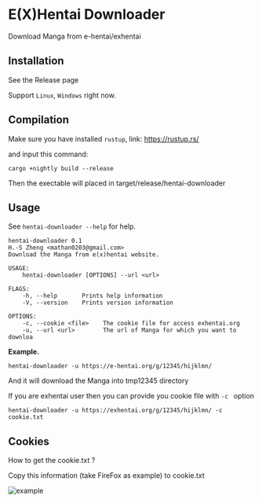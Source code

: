 # E(X)Hentai Downloader

Download Manga from e-hentai/exhentai

## Installation

See the Release page

Support `Linux`, `Windows` right now.

## Compilation

Make sure you have installed `rustup`, link: https://rustup.rs/

and input this command:

```
cargo +nightly build --release
```

Then the exectable will placed in target/release/hentai-downloader

## Usage

See `hentai-downloader --help` for help.

```
hentai-downloader 0.1
H.-S Zheng <mathan0203@gmail.com>
Download the Manga from e(x)hentai website.

USAGE:
    hentai-downloader [OPTIONS] --url <url>

FLAGS:
    -h, --help       Prints help information
    -V, --version    Prints version information

OPTIONS:
    -c, --cookie <file>    The cookie file for access exhentai.org
    -u, --url <url>        The url of Manga for which you want to downloa

```


**Example.**

`hentai-downloader -u https://e-hentai.org/g/12345/hijklmn/ `

And it will download the Manga into tmp12345 directory

If you are exhentai user then you can provide you cookie file with `-c ` option

`hentai-downloader -u https://exhentai.org/g/12345/hijklmn/ -c cookie.txt`

## Cookies

How to get the cookie.txt ?

Copy this information (take FireFox as example) to cookie.txt

![example](https://i.imgur.com/kUBPTyn.png)

